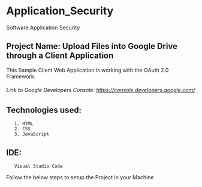 # Application_Security
Software Application Security

## Project Name: Upload Files into Google Drive through a Client Application 

This Sample Client Web Application is working with the OAuth 2.0 Framework:
  ###### Link to Google Developers Console: https://console.developers.google.com/

  ## Technologies used:
       1. HTML
       2. CSS
       3. JavaScript
  ## IDE:
       Visual Studio Code
      

Follow the below steps to setup the Project in your Machine




